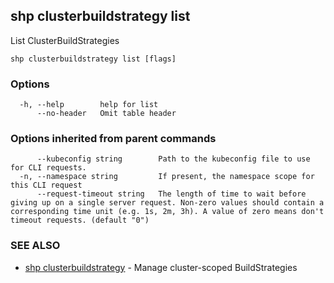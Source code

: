 ## shp clusterbuildstrategy list

List ClusterBuildStrategies

```
shp clusterbuildstrategy list [flags]
```

### Options

```
  -h, --help        help for list
      --no-header   Omit table header
```

### Options inherited from parent commands

```
      --kubeconfig string        Path to the kubeconfig file to use for CLI requests.
  -n, --namespace string         If present, the namespace scope for this CLI request
      --request-timeout string   The length of time to wait before giving up on a single server request. Non-zero values should contain a corresponding time unit (e.g. 1s, 2m, 3h). A value of zero means don't timeout requests. (default "0")
```

### SEE ALSO

* [shp clusterbuildstrategy](shp_clusterbuildstrategy.md)	 - Manage cluster-scoped BuildStrategies

